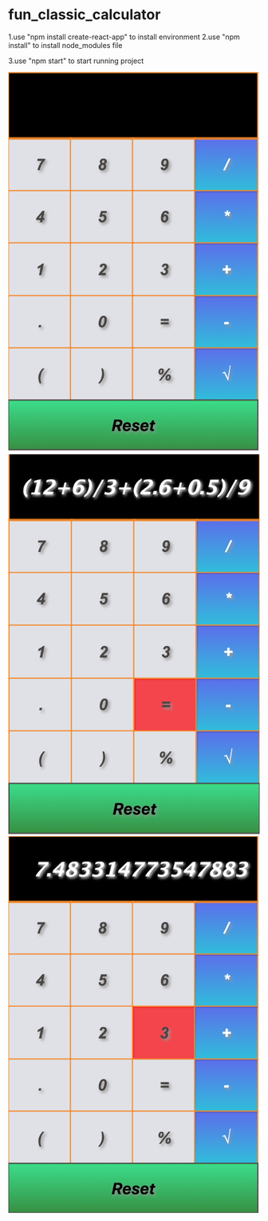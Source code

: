 # fun_classic_calculator

1.use "npm install create-react-app" to install environment
2.use "npm install" to install node_modules file

3.use "npm start" to start running project

![demo Image 1](https://github.com/lambert0415/fun_classic_calculator/blob/master/demo1.png)
![demo Image 2](https://github.com/lambert0415/fun_classic_calculator/blob/master/demo2.png)
![demo Image 3](https://github.com/lambert0415/fun_classic_calculator/blob/master/demo3.png)
